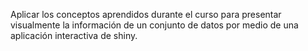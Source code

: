 Aplicar los conceptos aprendidos durante el curso para presentar visualmente la información de un conjunto de datos por medio de una aplicación interactiva de
shiny.
